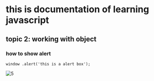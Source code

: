 # this is documentation of learning javascript
##  topic 2: working with object
### how to show alert
```
window .alert('this is a alert box');
```


![5](https://user-images.githubusercontent.com/95153970/143728131-4219ab47-2b5a-48ef-bc0f-887609c37621.jpg)
